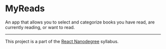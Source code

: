 # MyReads

An app that allows you to select and categorize books you have read, are currently reading, or want to read.

___

This project is a part of the [React Nanodegree](https://www.udacity.com/course/react-nanodegree--nd019) syllabus.